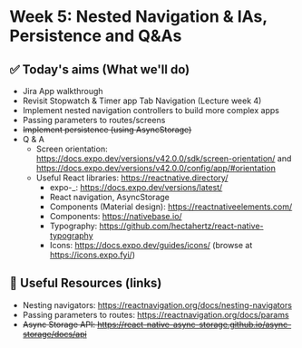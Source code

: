 # Week 5: Nested Navigation & IAs, Persistence and Q&As

## ✅ Today's aims (What we'll do)

- Jira App walkthrough
- Revisit Stopwatch & Timer app Tab Navigation (Lecture week 4)
- Implement nested navigation controllers to build more complex apps
- Passing parameters to routes/screens
- ~~Implement persistence (using AsyncStorage)~~
- Q & A
  - Screen orientation: https://docs.expo.dev/versions/v42.0.0/sdk/screen-orientation/ and https://docs.expo.dev/versions/v42.0.0/config/app/#orientation
  - Useful React libraries: https://reactnative.directory/
    - expo-\_: https://docs.expo.dev/versions/latest/
    - React navigation, AsyncStorage
    - Components (Material design): https://reactnativeelements.com/
    - Components: https://nativebase.io/
    - Typography: https://github.com/hectahertz/react-native-typography
    - Icons: https://docs.expo.dev/guides/icons/ (browse at https://icons.expo.fyi/)

## 🔗 Useful Resources (links)

- Nesting navigators: https://reactnavigation.org/docs/nesting-navigators
- Passing parameters to routes: https://reactnavigation.org/docs/params
- ~~Async Storage API: https://react-native-async-storage.github.io/async-storage/docs/api~~
